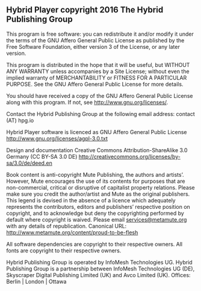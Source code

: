 ## Hybrid Player copyright 2016 The Hybrid Publishing Group

This program is free software: you can redistribute it and/or modify it under the terms of the GNU Affero General Public License as published by the Free Software Foundation, either version 3 of the License, or any later version.

This program is distributed in the hope that it will be useful, but WITHOUT ANY WARRANTY unless accompanies by a Site License; without even the implied warranty of MERCHANTABILITY or FITNESS FOR A PARTICULAR PURPOSE. See the GNU Affero General Public License for more details.

You should have received a copy of the GNU Affero General Public License along with this program. If not, see http://www.gnu.org/licenses/.

Contact the Hybrid Publishing Group at the following email address: contact (AT) hpg.io
 
Hybrid Player software is licenced as GNU Affero General Public License http://www.gnu.org/licenses/agpl-3.0.txt

Design and documentation Creative Commons Attribution-ShareAlike 3.0 Germany (CC BY-SA 3.0 DE) http://creativecommons.org/licenses/by-sa/3.0/de/deed.en   

Book content is anti-copyright Mute Publishing, the authors and artists’. However, Mute encourages the use of its contents for purposes that are non-commercial, critical or disruptive of capitalist property relations. Please make sure you credit the author/artist and Mute as the original publishers. This legend is devised in the absence of a licence which adequately represents the contributors, editors and publishers’ respective position on copyright, and to acknowledge but deny the copyrighting performed by default where copyright is waived. Please email services@metamute.org with any details of republication. Canonical URL: http://www.metamute.org/content/proud-to-be-flesh 

All software dependencies are copyright to their respective owners. All fonts are copyright to their respective owners.

Hybrid Publishing Group is operated by InfoMesh Technologies UG. Hybrid Publishing Group is a partnership between InfoMesh Technologies UG (DE), Skyscraper Digital Publishing Limited (UK) and Avco Limited (UK). Offices: Berlin | London | Ottawa
